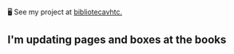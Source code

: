 🖥️  See my project at [bibliotecavhtc.](https://bibliotecavhtc.netlify.app/)

## I'm updating pages and boxes at the books